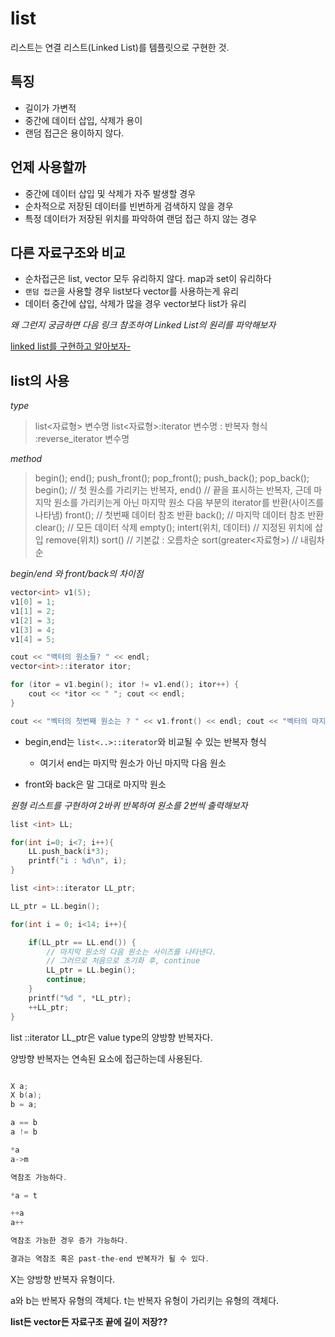 # list

리스트는 연결 리스트(Linked List)를 템플릿으로 구현한 것.

## 특징

- 길이가 가변적
- 중간에 데이터 삽입, 삭제가 용이
- 랜덤 접근은 용이하지 않다.


## 언제 사용할까

- 중간에 데이터 삽입 및 삭제가 자주 발생할 경우
- 순차적으로 저장된 데이터를 빈번하게 검색하지 않을 경우
- 특정 데이터가 저장된 위치를 파악하여 랜덤 접근 하지 않는 경우

## 다른 자료구조와 비교

- 순차접근은 list, vector 모두 유리하지 않다. map과 set이 유리하다
- `랜덤 접근`을 사용할 경우 list보다 vector를 사용하는게 유리
- 데이터 중간에 삽입, 삭제가 많을 경우 vector보다 list가 유리

*왜 그런지 궁금하면 다음 링크 참조하여 Linked List의 원리를 파악해보자*

[linked list를 구현하고 알아보자-](https://github.com/seaunseen/TIL/blob/master/Algorithm(acmicpc)/basic_algorithm/linked-list.md)

## list의 사용

*type*

> list<자료형> 변수명
> list<자료형>:iterator 변수명 : 반복자 형식
>           :reverse_iterator 변수명

*method*

> begin();
end();
push_front();
pop_front();
push_back();
pop_back();
begin();    // 첫 원소를 가리키는 반복자,
end()       // 끝을 표시하는 반복자, 근데 마지막 원소를 가리키는게 아닌 마지막 원소 다음 부분의 iterator를 반환(사이즈를 나타냄)
front();    // 첫번째 데이터 참조 반환
back();     // 마지막 데이터 참조 반환
clear();    // 모든 데이터 삭제
empty();
intert(위치, 데이터) //  지정된 위치에 삽입
remove(위치)
sort()            // 기본값 : 오름차순
sort(greater<자료형>) // 내림차순


*begin/end 와 front/back의 차이점*

```C
vector<int> v1(5);
v1[0] = 1;
v1[1] = 2;
v1[2] = 3;
v1[3] = 4;
v1[4] = 5;

cout << "백터의 원소들? " << endl;
vector<int>::iterator itor;

for (itor = v1.begin(); itor != v1.end(); itor++) {
    cout << *itor << " "; cout << endl;
}

cout << "벡터의 첫번째 원소는 ? " << v1.front() << endl; cout << "벡터의 마지막 원소는 ? " << v1.back() << endl;
```

- begin,end는 `list<..>::iterator`와 비교될 수 있는 반복자 형식
    - 여기서 end는 마지막 원소가 아닌 마지막 다음 원소

- front와 back은 말 그대로 마지막 원소


*원형 리스트를 구현하여 2바퀴 반복하여 원소를 2번씩 출력해보자*
```C
list <int> LL;

for(int i=0; i<7; i++){
    LL.push_back(i*3);
    printf("i : %d\n", i);
}

list <int>::iterator LL_ptr;

LL_ptr = LL.begin();

for(int i = 0; i<14; i++){

    if(LL_ptr == LL.end()) {
        // 마지막 원소의 다음 원소는 사이즈를 나타낸다.
        // 그러므로 처음으로 초기화 후, continue
        LL_ptr = LL.begin();
        continue;
    }
    printf("%d ", *LL_ptr);
    ++LL_ptr;
}
```

list <int>::iterator LL_ptr은 value type의 양방향 반복자다.

양방향 반복자는 연속된 요소에 접근하는데 사용된다.

```C

X a;
X b(a);
b = a;

a == b
a != b

*a
a->m

역참조 가능하다.

*a = t

++a
a++

역참조 가능한 경우 증가 가능하다.

결과는 역참조 혹은 past-the-end 반복자가 될 수 있다.
```

X는 양방향 반복자 유형이다.

a와 b는 반복자 유형의 객체다. t는 반복자 유형이 가리키는 유형의 객체다.

**list든 vector든 자료구조 끝에 길이 저장??**
